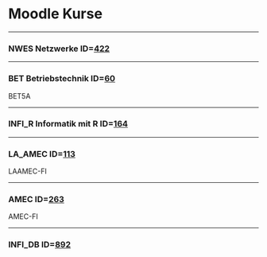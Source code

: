 # Moodle Kurse

---

### NWES Netzwerke ID=[422](https://moodle2.htlinn.ac.at/course/view.php?id=422)

---

### BET Betriebstechnik ID=[60](https://moodle2.htlinn.ac.at/course/view.php?id=60)
BET5A

---

### INFI_R Informatik mit R ID=[164](https://moodle2.htlinn.ac.at/course/view.php?id=164)

---

### LA_AMEC ID=[113](https://moodle2.htlinn.ac.at/course/view.php?id=113)
LAAMEC-FI

---

### AMEC ID=[263](https://moodle2.htlinn.ac.at/course/view.php?id=263)
AMEC-FI

---

### INFI_DB ID=[892](https://moodle2.htlinn.ac.at/course/view.php?id=892)


